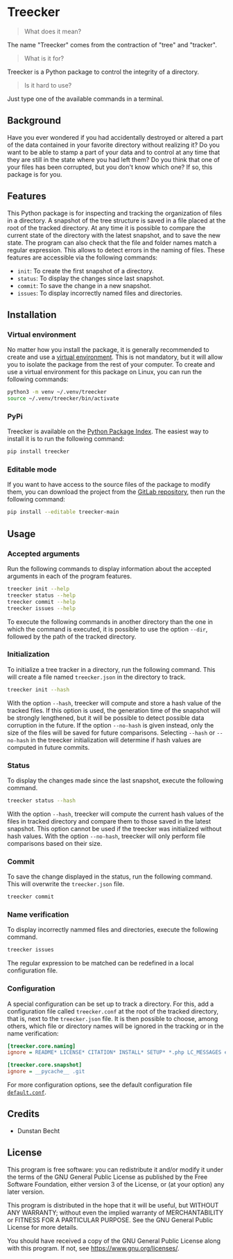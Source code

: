 # Treecker

> What does it mean?

The name "Treecker" comes from the contraction of "tree" and "tracker".

> What is it for?

Treecker is a Python package to control the integrity of a directory.

> Is it hard to use?

Just type one of the available commands in a terminal.

## Background

Have you ever wondered if you had accidentally destroyed or altered a part of the data contained in your favorite directory without realizing it?
Do you want to be able to stamp a part of your data and to control at any time that they are still in the state where you had left them?
Do you think that one of your files has been corrupted, but you don't know which one?
If so, this package is for you.

## Features

This Python package is for inspecting and tracking the organization of files in a directory.
A snapshot of the tree structure is saved in a file placed at the root of the tracked directory.
At any time it is possible to compare the current state of the directory with the latest snapshot, and to save the new state.
The program can also check that the file and folder names match a regular expression.
This allows to detect errors in the naming of files.
These features are accessible via the following commands:

* `init`: To create the first snapshot of a directory.
* `status`: To display the changes since last snapshot.
* `commit`: To save the change in a new snapshot.
* `issues`: To display incorrectly named files and directories.

## Installation

### Virtual environment

No matter how you install the package, it is generally recommended to create and use a [virtual environment](https://docs.python.org/3/library/venv.html).
This is not mandatory, but it will allow you to isolate the package from the rest of your computer.
To create and use a virtual environment for this package on Linux, you can run the following commands:

```bash
python3 -m venv ~/.venv/treecker
source ~/.venv/treecker/bin/activate
```

### PyPi

Treecker is available on the [Python Package Index](https://pypi.org/project/treecker).
The easiest way to install it is to run the following command:

```bash
pip install treecker
```

### Editable mode

If you want to have access to the source files of the package to modify them, you can download the project from the [GitLab repository](https://gitlab.com/dustils/treecker), then run the following command:

```bash
pip install --editable treecker-main
```

## Usage

### Accepted arguments

Run the following commands to display information about the accepted arguments in each of the program features.

```bash
treecker init --help
treecker status --help
treecker commit --help
treecker issues --help
```

To execute the following commands in another directory than the one in which the command is executed, it is possible to use the option `--dir`, followed by the path of the tracked directory.

### Initialization

To initialize a tree tracker in a directory, run the following command.
This will create a file named `treecker.json` in the directory to track.

```bash
treecker init --hash
```

With the option `--hash`, treecker will compute and store a hash value of the tracked files.
If this option is used, the generation time of the snapshot will be strongly lengthened, but it will be possible to detect possible data corruption in the future.
If the option `--no-hash` is given instead, only the size of the files will be saved for future comparisons.
Selecting `--hash` or `--no-hash` in the treecker initialization will determine if hash values are computed in future commits.

### Status

To display the changes made since the last snapshot, execute the following command.

```bash
treecker status --hash
```

With the option `--hash`, treecker will compute the current hash values of the files in tracked directory and compare them to those saved in the latest snapshot.
This option cannot be used if the treecker was initialized without hash values.
With the option `--no-hash`, treecker will only perform file comparisons based on their size.

### Commit

To save the change displayed in the status, run the following command.
This will overwrite the `treecker.json` file.

```bash
treecker commit
```

### Name verification

To display incorrectly nammed files and directories, execute the following command.

```bash
treecker issues
```

The regular expression to be matched can be redefined in a local configuration file.

### Configuration

A special configuration can be set up to track a directory.
For this, add a configuration file called `treecker.conf` at the root of the tracked directory, that is, next to the `treecker.json` file.
It is then possible to choose, among others, which file or directory names will be ignored in the tracking or in the name verification:

```ini
[treecker.core.naming]
ignore = README* LICENSE* CITATION* INSTALL* SETUP* *.php LC_MESSAGES en_US en_GB fr_FR

[treecker.core.snapshot]
ignore = __pycache__ .git
```

For more configuration options, see the default configuration file [`default.conf`](/src/treecker/core/default.conf).

## Credits

* Dunstan Becht

## License

This program is free software: you can redistribute it and/or modify it under the terms of the GNU General Public License as published by the Free Software Foundation, either version 3 of the License, or (at your option) any later version.

This program is distributed in the hope that it will be useful, but WITHOUT ANY WARRANTY; without even the implied warranty of MERCHANTABILITY or FITNESS FOR A PARTICULAR PURPOSE. See the GNU General Public License for more details.

You should have received a copy of the GNU General Public License along with this program. If not, see <https://www.gnu.org/licenses/>.

